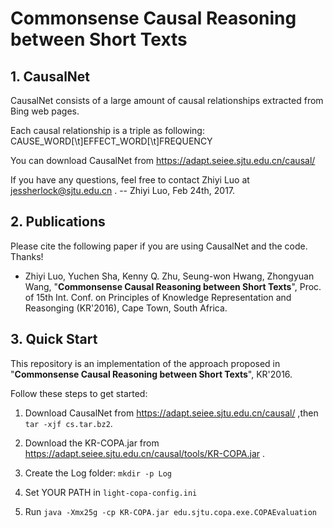 # Commonsense Causal Reasoning between Short Texts

## 1. CausalNet

CausalNet consists of a large amount of causal relationships extracted from Bing web pages.

Each causal relationship is a triple as following:
CAUSE\_WORD[\t]EFFECT\_WORD[\t]FREQUENCY

You can download CausalNet from 
<https://adapt.seiee.sjtu.edu.cn/causal/>

If you have any questions, feel free to contact Zhiyi Luo at <jessherlock@sjtu.edu.cn> . -- Zhiyi Luo, Feb 24th, 2017.

## 2. Publications

Please cite the following paper if you are using CausalNet and the code. Thanks!

*   Zhiyi Luo, Yuchen Sha, Kenny Q. Zhu, Seung-won Hwang, Zhongyuan Wang, "**Commonsense Causal Reasoning between Short Texts**", 
Proc. of 15th Int. Conf. on Principles of Knowledge Representation and Reasonging (KR'2016), Cape Town, South Africa.

## 3. Quick Start

This repository is an implementation of the approach proposed in 
"**Commonsense Causal Reasoning between Short Texts**", KR'2016.

Follow these steps to get started:

1. Download CausalNet from <https://adapt.seiee.sjtu.edu.cn/causal/> ,then `tar -xjf cs.tar.bz2`.

2. Download the KR-COPA.jar from <https://adapt.seiee.sjtu.edu.cn/causal/tools/KR-COPA.jar> .

3. Create the Log folder: `mkdir -p Log`

4. Set YOUR PATH in `light-copa-config.ini`

5. Run `java -Xmx25g -cp KR-COPA.jar edu.sjtu.copa.exe.COPAEvaluation`

